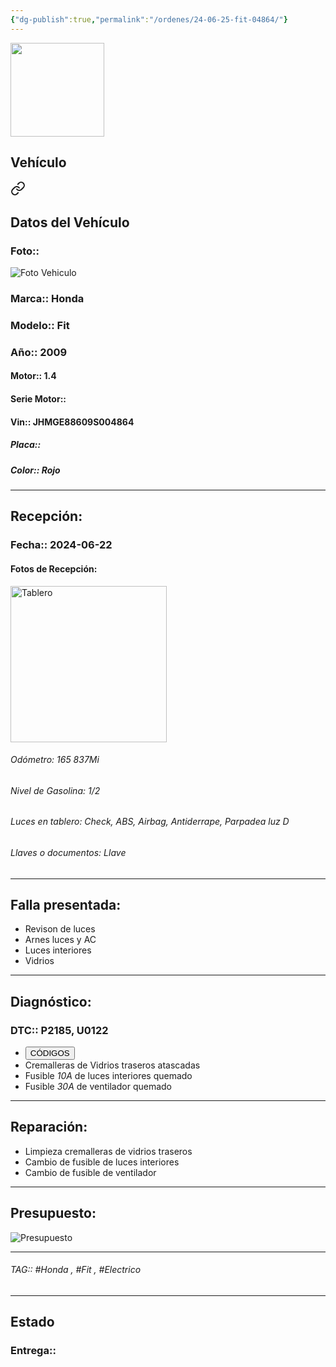 ```yaml
---
{"dg-publish":true,"permalink":"/ordenes/24-06-25-fit-04864/"}
---
```


<img src="https://lh3.googleusercontent.com/d/137fl3TIZ0-PU8b-Pt0bsjclwHub_u78G" width="150">

## Vehículo

<div class="transclusion internal-embed is-loaded"><a class="markdown-embed-link" href="/vehiculos/honda/fit-04864/#datos-del-vehiculo" aria-label="Open link"><svg xmlns="http://www.w3.org/2000/svg" width="24" height="24" viewBox="0 0 24 24" fill="none" stroke="currentColor" stroke-width="2" stroke-linecap="round" stroke-linejoin="round" class="svg-icon lucide-link"><path d="M10 13a5 5 0 0 0 7.54.54l3-3a5 5 0 0 0-7.07-7.07l-1.72 1.71"></path><path d="M14 11a5 5 0 0 0-7.54-.54l-3 3a5 5 0 0 0 7.07 7.07l1.71-1.71"></path></svg></a><div class="markdown-embed">



## Datos del Vehículo 
### Foto:: 
<img src="https://lh3.googleusercontent.com/d/" Alt="Foto Vehiculo">

### Marca:: Honda
### Modelo:: Fit
### Año:: 2009
#### Motor:: 1.4
#### Serie Motor:: 
#### Vin:: JHMGE88609S004864
##### Placa:: 
##### Color:: Rojo 
---


</div></div>


## Recepción:
### Fecha:: 2024-06-22
#### Fotos de Recepción: 
<img src="https://lh3.googleusercontent.com/d/1gTI0OQx82c_nAZEUVXaXpsCC9nPsylx3" width="250" Alt="Tablero">

###### Odómetro: 165 837Mi
###### Nivel de Gasolina: 1/2
###### Luces en tablero: Check, ABS, Airbag, Antiderrape, Parpadea luz D
###### Llaves o documentos: Llave

---

## Falla presentada:
- Revison de luces 
- Arnes luces y AC
- Luces interiores 
- Vidrios


---

## Diagnóstico:
### DTC:: P2185, U0122 

- <a href="https://usait.x431.com/Home/Report/reportDetail/diagnose_record_id/62af451egeTd1uKwOMOMnROMlp/report_type/D/l/es/timezone/-6"><button class="btn success">CÓDIGOS</button></a>
- Cremalleras de Vidrios traseros atascadas 
- Fusible *10A* de luces interiores quemado
- Fusible *30A* de ventilador quemado 

---
## Reparación:
- Limpieza cremalleras de vidrios traseros 
- Cambio de fusible de luces interiores 
- Cambio de fusible de ventilador 

---

## Presupuesto:

<img src="https://lh3.googleusercontent.com/d/" Alt="Presupuesto">

---

###### TAG:: #Honda , #Fit , #Electrico 

---

## Estado

### Entrega:: 


